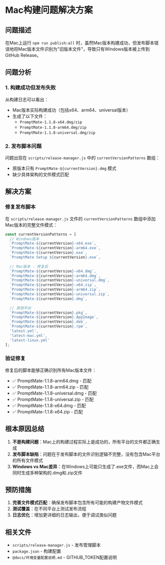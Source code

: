# Mac构建问题解决方案

## 问题描述
在Mac上运行 `npm run publish:all` 时，虽然Mac版本构建成功，但发布脚本错误地将Mac版本文件识别为"旧版本文件"，导致只有Windows版本被上传到GitHub Release。

## 问题分析

### 1. 构建成功但发布失败
从构建日志可以看出：
- Mac版本实际构建成功（包括x64、arm64、universal版本）
- 生成了以下文件：
  - `PromptMate-1.1.8-x64.dmg/zip`
  - `PromptMate-1.1.8-arm64.dmg/zip` 
  - `PromptMate-1.1.8-universal.dmg/zip`

### 2. 发布脚本问题
问题出现在 `scripts/release-manager.js` 中的 `currentVersionPatterns` 数组：
- 原版本只有 `PromptMate-${currentVersion}.dmg` 模式
- 缺少具体架构的文件模式匹配

## 解决方案

### 修复发布脚本
在 `scripts/release-manager.js` 文件的 `currentVersionPatterns` 数组中添加Mac版本的完整文件模式：

```javascript
const currentVersionPatterns = [
  // Windows版本
  `PromptMate-${currentVersion}-x64.exe`,
  `PromptMate-${currentVersion}-arm64.exe`,
  `PromptMate-${currentVersion}.exe`,
  `PromptMate Setup ${currentVersion}.exe`,
  
  // Mac版本 - 修复后
  `PromptMate-${currentVersion}-x64.dmg`,
  `PromptMate-${currentVersion}-arm64.dmg`,
  `PromptMate-${currentVersion}-universal.dmg`,
  `PromptMate-${currentVersion}-x64.zip`,
  `PromptMate-${currentVersion}-arm64.zip`,
  `PromptMate-${currentVersion}-universal.zip`,
  `PromptMate-${currentVersion}.dmg`,
  
  // 其他平台
  `PromptMate-${currentVersion}.pkg`,
  `PromptMate-${currentVersion}.AppImage`,
  `PromptMate-${currentVersion}.deb`,
  `PromptMate-${currentVersion}.rpm`,
  'latest.yml',
  'latest-mac.yml',
  'latest-linux.yml'
];
```

### 验证修复
修复后的脚本能够正确识别所有Mac版本文件：
- ✅ PromptMate-1.1.8-arm64.dmg - 匹配
- ✅ PromptMate-1.1.8-arm64.zip - 匹配  
- ✅ PromptMate-1.1.8-universal.dmg - 匹配
- ✅ PromptMate-1.1.8-universal.zip - 匹配
- ✅ PromptMate-1.1.8-x64.dmg - 匹配
- ✅ PromptMate-1.1.8-x64.zip - 匹配

## 根本原因总结

1. **不是构建问题**：Mac上的构建过程实际上是成功的，所有平台的文件都正确生成
2. **发布脚本缺陷**：问题在于发布脚本的文件识别逻辑不完整，没有包含Mac平台的所有文件模式
3. **Windows vs Mac差异**：在Windows上可能只生成了.exe文件，而Mac上会同时生成多种架构的.dmg和.zip文件

## 预防措施

1. **完善文件模式匹配**：确保发布脚本包含所有可能的构建产物文件模式
2. **测试覆盖**：在不同平台上测试发布流程
3. **日志优化**：增加更详细的日志输出，便于调试类似问题

## 相关文件
- `scripts/release-manager.js` - 发布管理脚本
- `package.json` - 构建配置
- `@docs/环境变量配置说明.md` - GITHUB_TOKEN配置说明